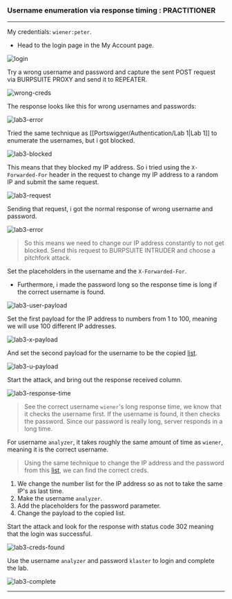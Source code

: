 ### Username enumeration via response timing : PRACTITIONER

---

My credentials: `wiener:peter`.
- Head to the login page in the My Account page.

![login](./screenshots/login.png)

Try a wrong username and password and capture the sent POST request via BURPSUITE PROXY and send it to REPEATER.

![wrong-creds](./screenshots/wrong-creds.png)


The response looks like this for wrong usernames and passwords:

![lab3-error](./screenshots/lab2-error.png)

Tried the same technique as [[Portswigger/Authentication/Lab 1|Lab 1]] to enumerate the usernames, but i got blocked.

![lab3-blocked](./screenshots/lab3-blocked.png)

This means that they blocked my IP address. So i tried using the `X-Forwarded-For` header in the request to change my IP address to a random IP and submit the same request.

![lab3-request](./screenshots/lab3-request.png)

Sending that request, i got the normal response of wrong username and password.

![lab3-error](./screenshots/lab2-error.png)

> So this means we need to change our IP address constantly to not get blocked. Send this request to BURPSUITE INTRUDER and choose a pitchfork attack.

Set the placeholders in the username and the `X-Forwarded-For`.
- Furthermore, i made the password long so the response time is long if the correct username is found.

![lab3-user-payload](./screenshots/lab3-user-payload.png)

Set the first payload for the IP address to numbers from 1 to 100, meaning we will use 100 different IP addresses.

![lab3-x-payload](./screenshots/lab3-x-payload.png)

And set the second payload for the username to be the copied [list](https://portswigger.net/web-security/authentication/auth-lab-usernames).

![lab3-u-payload](./screenshots/lab3-u-payload.png)

Start the attack, and bring out the response received column.

![lab3-response-time](./screenshots/lab3-response-time.png)

> See the correct username `wiener`'s long response time, we know that it checks the username first. If the username is found, it then checks the password. Since our password is really long, server responds in a long time. 

For username `analyzer`, it takes roughly the same amount of time as `wiener`, meaning it is the correct username.

> Using the same technique to change the IP address and the password from this [list](https://portswigger.net/web-security/authentication/auth-lab-passwords), we can find the correct creds.


1. We change the number list for the IP address so as not to take the same IP's as last time.
2. Make the username `analyzer`.
3. Add the placeholders for the password parameter.
4. Change the payload to the copied list.

Start the attack and look for the response with status code 302 meaning that the login was successful.

![lab3-creds-found](./screenshots/lab3-creds-found.png)

Use the username `analyzer` and password `klaster` to login and complete the lab.

![lab3-complete](./screenshots/lab3-complete.png)

---
